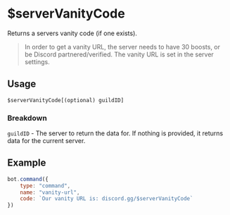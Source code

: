 # $serverVanityCode
Returns a servers vanity code (if one exists).

> In order to get a vanity URL, the server needs to have 30 boosts, or be Discord partnered/verified. The vanity URL is set in the server settings.

## Usage
```
$serverVanityCode[(optional) guildID]
```

### Breakdown
`guildID` - The server to return the data for. If nothing is provided, it returns data for the current server.

## Example
```js
bot.command({
    type: "command", 
    name: "vanity-url", 
    code: `Our vanity URL is: discord.gg/$serverVanityCode`
})
```
